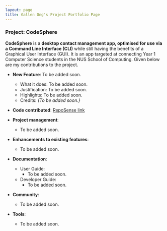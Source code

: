 ```yaml
---
layout: page
title: Gallen Ong's Project Portfolio Page
---
```


### Project: CodeSphere

**CodeSphere** is a **desktop contact management app, optimised for use via a Command Line Interface (CLI)** while still having the benefits of a Graphical User Interface (GUI). It is an app targeted at connecting Year 1 Computer Science students in the NUS School of Computing.
Given below are my contributions to the project.

* **New Feature**: To be added soon.
    * What it does: To be added soon.
    * Justification: To be added soon.
    * Highlights: To be added soon.
    * Credits: _{To be added soon.}_

* **Code contributed**: [RepoSense link]()

* **Project management**:
    * To be added soon.

* **Enhancements to existing features**:
    * To be added soon.

* **Documentation**:
    * User Guide:
        * To be added soon.
    * Developer Guide:
        * To be added soon.

* **Community**:
    * To be added soon.

* **Tools**:
    * To be added soon.
